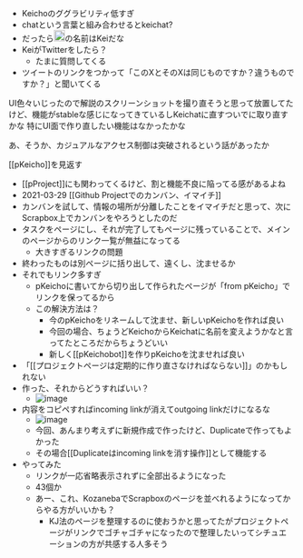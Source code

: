 
- Keichoのググラビリティ低すぎ
- chatという言葉と組み合わせるとkeichat?
- だったら<img src='https://scrapbox.io/api/pages/nishio/nisbot/icon' alt='nisbot.icon' height="19.5"/>の名前はKeiだな
- KeiがTwitterをしたら？
    - たまに質問してくる
- ツイートのリンクをつかって「このXとそのXは同じものですか？違うものですか？」と聞いてくる

UI色々いじったので解説のスクリーンショットを撮り直そうと思って放置してたけど、機能がstableな感じになってきているしKeichatに直すついでに取り直すかな
特にUI面で作り直したい機能はなかったかな

あ、そうか、カジュアルなアクセス制御は突破されるという話があったか

[[pKeicho]]を見返す
- [[pProject]]にも関わってくるけど、割と機能不良に陥ってる感があるよね
- 2021-03-29 [[Github Projectでのカンバン、イマイチ]]
- カンバンを試して、情報の場所が分離したことをイマイチだと思って、次にScrapbox上でカンバンをやろうとしたのだ
- タスクをページにし、それが完了してもページに残っていることで、メインのページからのリンク一覧が無益になってる
    - 大きすぎるリンクの問題
- 終わったものは別ページに括り出して、遠くし、沈ませるか
- それでもリンク多すぎ
    - pKeichoに書いてから切り出して作られたページが「from pKeicho」でリンクを保ってるから
    - この解決方法は？
        - 今のpKeichoをリネームして沈ませ、新しいpKeichoを作れば良い
        - 今回の場合、ちょうどKeichoからKeichatに名前を変えようかなと言ってたところだからちょうどいい
        - 新しく[[pKeichobot]]を作りpKeichoを沈ませれば良い
- 「[[プロジェクトページは定期的に作り直さなければならない]]」のかもしれない
- 作った、それからどうすればいい？
    - ![image](https://gyazo.com/6ea9b2e5b786499b072d82081af57145/thumb/1000)
- 内容をコピペすればincoming linkが消えてoutgoing linkだけになるな
    - ![image](https://gyazo.com/4dab94671b058653aa3d63baaa6ef5d7/thumb/1000)
    - 今回、あんまり考えずに新規作成で作ったけど、Duplicateで作ってもよかった
    - その場合[[Duplicateはincoming linkを消す操作]]として機能する
- やってみた
    - リンクが一応省略表示されずに全部出るようになった
    - 43個か
    - あー、これ、KozanebaでScrapboxのページを並べれるようになってからやる方がいいかも？
        - KJ法のページを整理するのに使おうかと思ってたがプロジェクトページがリンクでゴチャゴチャになったので整理したいってシチュエーションの方が共感する人多そう

